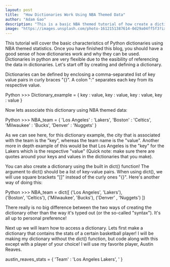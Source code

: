 ```yaml
---
layout: post
title:  "How Dictionaries Work Using NBA Themed Data"
author: "Adam Gao"
description: "This is a basic NBA themed tutorial of how create a dictionary."
image: "https://images.unsplash.com/photo-1612151387614-0d29a04ff5f3?ixlib=rb-4.0.3&ixid=M3wxMjA3fDB8MHxwaG90by1wYWdlfHx8fGVufDB8fHx8fA%3D%3D&auto=format&fit=crop&w=1935&q=80"
--- 
```


This tutorial will cover the basic characteristics of Python dictionaries using NBA themed statistics. Once you have finished this blog, you should have a good sense of how dictionaries work and why they can be used. Dictionaries in python are very flexible due to the easibility of referencing the data in dictionaries. Let's start off by creating and defining a dictionary. 

Dictionaries can be defined by enclosing a comma-separated list of key value pairs in curly braces "{}". A colon ":" separates each key from its respective value. 

Python >>>
Dictionary_example = {
                key : value,
                key : value,
                key : value,
                key : value
}

Now lets associate this dictionary using NBA themed data:

Python >>>
NBA_team = {
        'Los Angeles' : 'Lakers',
        'Boston' : 'Celtics',
        'Milwaukee' : 'Bucks',
        'Denver' : 'Nuggets'
}

As we can see here, for this dictionary example, the city that  is associated with the team is the "key", whereas the team name is the "value". Another more in depth example of this would be that Los Angeles is the "key" for the Lakers which is the respective "value" (Quick note: make sure there are quotes around your keys and values in the dictionaries that you make).

You can also create a dictionary using the built in dict() function! The argument to dict() should be a list of key-value pairs. When using dict(), we will use square brackets "[]" instead of the curly ones "{}". Here's another way of doing this: 

Python >>>
NBA_team = dict([
        ('Los Angeles', 'Lakers'), <br>
        ('Boston', 'Celtics'),
        ('Milwaukee', 'Bucks'),
        ('Denver' , 'Nuggets')
])

There really is no big difference between the two ways of creating the dictionary other than the way it's typed out (or the so-called "syntax"). It's all up to personal preference! 

Next up we will learn how to access a dictionary. Lets first make a dictionary that contains the stats of a certain basketball player! I will be making my dictionary without the dict() function, but code along with this except with a player of your choice! I will use my favorite player, Austin Reaves.

austin_reaves_stats = {
        'Team' : 'Los Angeles Lakers',
        '
}

